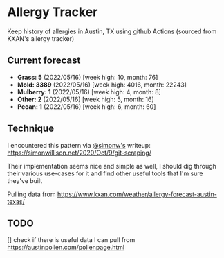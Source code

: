 # Allergy Tracker

Keep history of allergies in Austin, TX using github Actions (sourced from KXAN's allergy tracker)

## Current forecast
<!-- INJECT FORECAST -->
- **Grass: 5** (2022/05/16)  [week high: 10, month: 76]
- **Mold: 3389** (2022/05/16)  [week high: 4016, month: 22243]
- **Mulberry: 1** (2022/05/16)  [week high: 4, month: 8]
- **Other: 2** (2022/05/16)  [week high: 5, month: 16]
- **Pecan: 1** (2022/05/16)  [week high: 6, month: 60]
<!-- END INJECT FORECAST -->

## Technique

I encountered this pattern via [@simonw's](https://github.com/simonw) writeup: https://simonwillison.net/2020/Oct/9/git-scraping/

Their implementation seems nice and simple as well, I should dig through their various use-cases for it and find other useful tools that I'm sure they've built

Pulling data from https://www.kxan.com/weather/allergy-forecast-austin-texas/

## TODO

[] check if there is useful data I can pull from https://austinpollen.com/pollenpage.html
